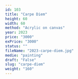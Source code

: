 ```yaml
---
id: 103
title: "Carpe Diem"
height: 60
width: 60
method: "Acrylic on canvas"
year: 2023
price: "3000"
exPrice: "3000"
status: ""
fileName: "2023-carpe-diem.jpg"
medie: "painting"
draft: "False"
slug: "carpe-diem"
weight: "160"
---
```

